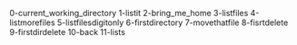 0-current_working_directory
1-listit
2-bring_me_home
3-listfiles
4-listmorefiles
5-listfilesdigitonly
6-firstdirectory
7-movethatfile
8-fisrtdelete
9-firstdirdelete
10-back
11-lists

